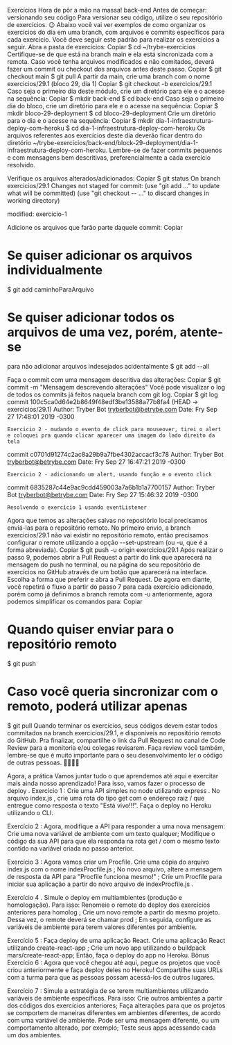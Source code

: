 Exercícios
Hora de pôr a mão na massa!
back-end
Antes de começar: versionando seu código
Para versionar seu código, utilize o seu repositório de exercícios. 😉
Abaixo você vai ver exemplos de como organizar os exercícios do dia em uma branch, com arquivos e commits específicos para cada exercício. Você deve seguir este padrão para realizar os exercícios a seguir.
Abra a pasta de exercícios:
Copiar
$ cd ~/trybe-exercicios
Certifique-se de que está na branch main e ela está sincronizada com a remota. Caso você tenha arquivos modificados e não comitados, deverá fazer um commit ou checkout dos arquivos antes deste passo.
Copiar
$ git checkout main
$ git pull
A partir da main, crie uma branch com o nome exercicios/29.1 (bloco 29, dia 1)
Copiar
$ git checkout -b exercicios/29.1
Caso seja o primeiro dia deste módulo, crie um diretório para ele e o acesse na sequência:
Copiar
$ mkdir back-end
$ cd back-end
Caso seja o primeiro dia do bloco, crie um diretório para ele e o acesse na sequência:
Copiar
$ mkdir bloco-29-deployment
$ cd bloco-29-deployment
Crie um diretório para o dia e o acesse na sequência:
Copiar
$ mkdir dia-1-infraestrutura-deploy-com-heroku
$ cd dia-1-infraestrutura-deploy-com-heroku
Os arquivos referentes aos exercícios deste dia deverão ficar dentro do diretório ~/trybe-exercicios/back-end/block-29-deployment/dia-1-infraestrutura-deploy-com-heroku. Lembre-se de fazer commits pequenos e com mensagens bem descritivas, preferencialmente a cada exercício resolvido.

Verifique os arquivos alterados/adicionados:
Copiar
$ git status
On branch exercicios/29.1
Changes not staged for commit:
  (use "git add <file>..." to update what will be committed)
  (use "git checkout -- <file>..." to discard changes in working directory)

  modified:   exercicio-1

Adicione os arquivos que farão parte daquele commit:
Copiar
# Se quiser adicionar os arquivos individualmente
$ git add caminhoParaArquivo

# Se quiser adicionar todos os arquivos de uma vez, porém, atente-se
para não adicionar arquivos indesejados acidentalmente
$ git add --all

Faça o commit com uma mensagem descritiva das alterações:
Copiar
$ git commit -m "Mensagem descrevendo alterações"
Você pode visualizar o log de todos os commits já feitos naquela branch com git log.
Copiar
$ git log
commit 100c5ca0d64e2b8649f48edf3be13588a77b8fa4 (HEAD -> exercicios/29.1)
Author: Tryber Bot <tryberbot@betrybe.com>
Date:   Fry Sep 27 17:48:01 2019 -0300

    Exercicio 2 - mudando o evento de click para mouseover, tirei o alert e coloquei pra quando clicar aparecer uma imagem do lado direito da tela

commit c0701d91274c2ac8a29b9a7fbe4302accacf3c78
Author: Tryber Bot <tryberbot@betrybe.com>
Date:   Fry Sep 27 16:47:21 2019 -0300

    Exercicio 2 - adicionando um alert, usando função e o evento click

commit 6835287c44e9ac9cdd459003a7a6b1b1a7700157
Author: Tryber Bot <tryberbot@betrybe.com>
Date:   Fry Sep 27 15:46:32 2019 -0300

    Resolvendo o exercício 1 usando eventListener
Agora que temos as alterações salvas no repositório local precisamos enviá-las para o repositório remoto. No primeiro envio, a branch exercicios/29.1 não vai existir no repositório remoto, então precisamos configurar o remote utilizando a opção --set-upstream (ou -u, que é a forma abreviada).
Copiar
$ git push -u origin exercicios/29.1
Após realizar o passo 9, podemos abrir a Pull Request a partir do link que aparecerá na mensagem do push no terminal, ou na página do seu repositório de exercícios no GitHub através de um botão que aparecerá na interface. Escolha a forma que preferir e abra a Pull Request. De agora em diante, você repetirá o fluxo a partir do passo 7 para cada exercício adicionado, porém como já definimos a branch remota com -u anteriormente, agora podemos simplificar os comandos para:
Copiar
# Quando quiser enviar para o repositório remoto
$ git push

# Caso você queria sincronizar com o remoto, poderá utilizar apenas
$ git pull
Quando terminar os exercícios, seus códigos devem estar todos commitados na branch exercicios/29.1, e disponíveis no repositório remoto do GitHub. Pra finalizar, compartilhe o link da Pull Request no canal de Code Review para a monitoria e/ou colegas revisarem. Faça review você também, lembre-se que é muito importante para o seu desenvolvimento ler o código de outras pessoas. 🤜🏼🤛🏼




Agora, a prática
Vamos juntar tudo o que aprendemos até aqui e exercitar mais ainda nosso aprendizado! Para isso, vamos fazer o processo de deploy .
Exercício 1 : Crie uma API simples no node utilizando express . No arquivo index.js , crie uma rota do tipo get com o endereço raiz / que entregue como resposta o texto "Está vivo!!!". Faça o deploy no Heroku utilizando o CLI.

Exercício 2 : Agora, modifique a API para responder a uma nova mensagem:
Crie uma nova variável de ambiente com um texto qualquer;
Modifique o código da sua API para que ela responda na rota get / com o mesmo texto contido na variável criada no passo anterior.

Exercício 3 : Agora vamos criar um Procfile.
Crie uma cópia do arquivo index.js com o nome indexProcfile.js ;
No novo arquivo, altere a mensagem de resposta da API para "Procfile funciona mesmo!" ;
Crie um Procfile para iniciar sua aplicação a partir do novo arquivo de indexProcfile.js .

Exercício 4 . Simule o deploy em multiambientes (produção e homologação). Para isso:
Renomeie o remote do deploy dos exercícios anteriores para homolog ;
Crie um novo remote a partir do mesmo projeto. Dessa vez, o remote deverá se chamar prod ;
Em seguida, configure as variáveis de ambiente para terem valores diferentes por ambiente.

Exercício 5 : Faça deploy de uma aplicação React.
Crie uma aplicação React utilizando create-react-app ;
Crie um novo app utilizando o buildpack mars/create-react-app;
Então, faça o deploy do app no Heroku.
Bônus
Exercício 6 : Agora que você chegou até aqui, pegue os projetos que você criou anteriormente e faça deploy deles no Heroku! Compartilhe suas URLs com a turma para que as pessoas possam acessá-los de outros lugares.

Exercício 7 : Simule a estratégia de se terem multiambientes utilizando variáveis de ambiente específicas. Para isso:
Crie outros ambientes a partir dos códigos dos exercícios anteriores;
Faça alterações para que os projetos se comportem de maneiras diferentes em ambientes diferentes, de acordo com uma variável de ambiente. Pode ser uma mensagem diferente, ou um comportamento alterado, por exemplo;
Teste seus apps acessando cada um dos ambientes.